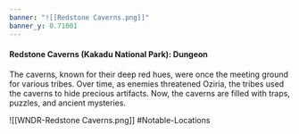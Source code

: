 ```yaml
---
banner: "![[Redstone Caverns.png]]"
banner_y: 0.71001
---
```



#### Redstone Caverns (Kakadu National Park): Dungeon

The caverns, known for their deep red hues, were once the meeting ground for various tribes. Over time, as enemies threatened Oziria, the tribes used the caverns to hide precious artifacts. Now, the caverns are filled with traps, puzzles, and ancient mysteries.

![[WNDR-Redstone Caverns.png]]
#Notable-Locations